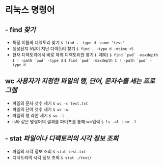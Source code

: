 # 리눅스 명령어

## - find *찾기*
- 특정 이름의 디렉토리 찾기
  ```$ find . -type d -name "test"```
- 생성된지 5일이 지난 디렉토리 찾기
  ```$ find . -type d -mtime +5```
- 현재 디렉토리에서 바로 하위 디렉토리만 찾기 (. 제외)
  ```$ find `pwd` -maxdepth 1 ! -path `pwd` -type d```
  ```$ find `pwd` -maxdepth 1 ! -path `pwd` -type d```

## wc *사용자가 지정한 파일의 행, 단어, 문자수를 세는 프로그램*
- 파일의 문자 갯수 세기
  ```$ wc -c test.txt```
- 파일의 단어 갯수 세기
  ```$ wc -w```
- 파일의 행 라인 세기
  ```$ wc -l```
- ls와 같은 명령어의 결과를 파이프를 통해 wc입력
  ```$ ls -al | wc -l```

## - stat *파일이나 디렉토리의 시각 정보 조회*
- 파일의 시각 정보 조회
  ```$ stat test.txt```
- 디렉토리의 시각 정보 조회
  ```$ stat ./test/```
